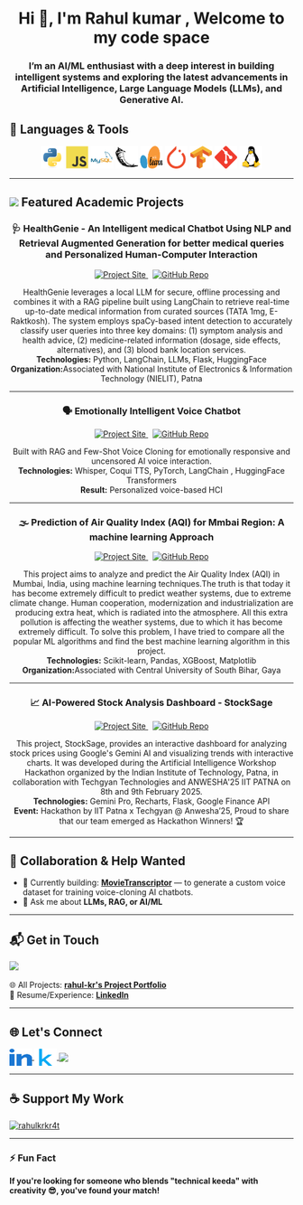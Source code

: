 
<h1 align="center">Hi 👋, I'm Rahul kumar , Welcome to my code space </h1>
<h3 align="center">I’m an AI/ML enthusiast with a deep interest in building intelligent systems and exploring the latest advancements in Artificial Intelligence, Large Language Models (LLMs), and Generative AI.</h3>

## 🔧 Languages & Tools

<p align="center">
  <img src="https://raw.githubusercontent.com/teamedwardforever/Readme-Generator/main/svg/Skills/Languages/python-original.svg" alt="Python" width="40" height="40"/>
  <img src="https://raw.githubusercontent.com/devicons/devicon/master/icons/javascript/javascript-original.svg" alt="JavaScript" width="40" height="40"/>
  <img src="https://raw.githubusercontent.com/teamedwardforever/Readme-Generator/main/svg/Skills/Database/mysql-original-wordmark.svg" alt="MySQL" width="40" height="40"/>
  <img src="https://raw.githubusercontent.com/teamedwardforever/Readme-Generator/main/svg/Skills/Framework/pocoo_flask-icon.svg" alt="Flask" width="40" height="40"/>
  <img src="https://raw.githubusercontent.com/teamedwardforever/Readme-Generator/main/svg/Skills/ML/Scikit_learn_logo_small.svg" alt="Scikit-learn" width="40" height="40"/>
  <img src="https://raw.githubusercontent.com/teamedwardforever/Readme-Generator/main/svg/Skills/ML/pytorch-icon.svg" alt="PyTorch" width="40" height="40"/>
  <img src="https://raw.githubusercontent.com/teamedwardforever/Readme-Generator/main/svg/Skills/ML/tensorflow-icon.svg" alt="TensorFlow" width="40" height="40"/>
  <img src="https://raw.githubusercontent.com/teamedwardforever/Readme-Generator/main/svg/Skills/Other/git-scm-icon.svg" alt="Git" width="40" height="40"/>
  <img src="https://raw.githubusercontent.com/teamedwardforever/Readme-Generator/main/svg/Skills/Other/linux-original.svg" alt="Linux" width="40" height="40"/>
</p>

---

<h2 align="left">
  <img src="https://media.giphy.com/media/j2pOGeGYKe2xCCKwfi/giphy.gif" width="25" />
  Featured Academic Projects
</h2>

<!-- Project 1 -->
<div align="center">
  <h3>🩺 HealthGenie - An Intelligent medical Chatbot Using NLP and Retrieval Augmented Generation for better medical queries and Personalized Human-Computer Interaction</h3>
  <a href="https://sites.google.com/view/rahul-kr/projects/a-multimodel-heathcare-chatbot" target="_blank">
    <img src="https://img.shields.io/badge/View_Project-Site-blue?style=for-the-badge&logo=google" alt="Project Site">
  </a>
  &nbsp;
  <a href="https://github.com/rahulkr43/A-Multimodel-Healthcare-Chatbot-Healthgenie" target="_blank">
    <img src="https://img.shields.io/badge/Source_Code-GitHub-black?style=for-the-badge&logo=github" alt="GitHub Repo">
  </a>
  <p>HealthGenie leverages a local LLM for secure, offline processing and combines it with 
a RAG pipeline built using LangChain to retrieve real-time up-to-date medical information from curated sources (TATA 1mg, E-Raktkosh). The system employs spaCy-based intent detection to accurately classify user queries into three key domains: (1) symptom analysis and health advice, (2) medicine-related information (dosage, side effects, alternatives), and (3) blood bank location services.<br>
    <b>Technologies:</b> Python, LangChain, LLMs, Flask, HuggingFace<br>
    <b>Organization:</b>Associated with National Institute of Electronics & Information Technology (NIELIT), Patna
  </p>
</div>

---

<!-- Project 2 -->
<div align="center">
  <h3>🗣️ Emotionally Intelligent Voice Chatbot</h3>
  <a href="https://sites.google.com/view/rahul-kr/projects/emo-ai-voice-chatbot" target="_blank">
    <img src="https://img.shields.io/badge/View_Project-Site-blue?style=for-the-badge&logo=google" alt="Project Site">
  </a>
  &nbsp;
  <a href="https://github.com/rahulkr43/An-emotionally-intelligent-voice-chatbot" target="_blank">
    <img src="https://img.shields.io/badge/Source_Code-GitHub-black?style=for-the-badge&logo=github" alt="GitHub Repo">
  </a>
  <p>
    Built with RAG and Few-Shot Voice Cloning for emotionally responsive and uncensored AI voice interaction.<br>
    <b>Technologies:</b> Whisper, Coqui TTS, PyTorch, LangChain , HuggingFace Transformers<br>
    <b>Result:</b> Personalized voice-based HCI
  </p>
</div>

---

<!-- Project 3 -->
<div align="center">
  <h3>🌫️ Prediction of Air Quality Index (AQI) for Mmbai Region: A machine learning Approach</h3>
  <a href="https://sites.google.com/view/rahul-kr/projects/aqi-prediction-using-ml" target="_blank">
    <img src="https://img.shields.io/badge/View_Project-Site-blue?style=for-the-badge&logo=google" alt="Project Site">
  </a>
  &nbsp;
  <a href="https://github.com/rahulkr43/Prediction-of-Air-Quality-Index-AQI-for-Mumbai-Region" target="_blank">
    <img src="https://img.shields.io/badge/Source_Code-GitHub-black?style=for-the-badge&logo=github" alt="GitHub Repo">
  </a>
  <p>This project aims to analyze and predict the Air Quality Index (AQI) in Mumbai, India, using machine learning techniques.The truth is that today it has become extremely difficult to predict weather systems, due to extreme climate change. Human cooperation, modernization and industrialization are producing extra heat, which is radiated into the atmosphere. All this extra pollution is affecting the weather systems, due to which it has become extremely difficult. To solve this problem, I have tried to compare all the popular ML algorithms and find the best machine learning algorithm in this project.
    <br>
    <b>Technologies:</b> Scikit-learn, Pandas, XGBoost, Matplotlib<br>
    <b>Organization:</b>Associated with Central University of South Bihar, Gaya
  </p>
</div>

---

<!-- Project 4 -->
<div align="center">
  <h3>📈  AI-Powered Stock Analysis Dashboard - StockSage</h3>
  <a href="https://sites.google.com/view/rahul-kr/projects/stocksage" target="_blank">
    <img src="https://img.shields.io/badge/View_Project-Site-blue?style=for-the-badge&logo=google" alt="Project Site">
  </a>
  &nbsp;
  <a href="https://github.com/rahulkr43/StockSage-" target="_blank">
    <img src="https://img.shields.io/badge/Source_Code-GitHub-black?style=for-the-badge&logo=github" alt="GitHub Repo">
  </a>
  <p>This project, StockSage, provides an interactive dashboard for analyzing stock prices using Google's Gemini AI and visualizing trends with interactive charts. It was developed during the Artificial Intelligence Workshop Hackathon organized by the Indian Institute of Technology, Patna, in collaboration with Techgyan Technologies and ANWESHA'25 IIT PATNA on 8th and 9th February 2025.<br>
    <b>Technologies:</b> Gemini Pro, Recharts, Flask, Google Finance API<br>
    <b>Event:</b> Hackathon by IIT Patna x Techgyan @ Anwesha’25, Proud to share that our team emerged as Hackathon Winners! 🏆
  </p>
</div>

---

## 🤝 Collaboration & Help Wanted
- 🤖 Currently building: [**MovieTranscriptor**](https://sites.google.com/view/rahul-kr/projects/movietranscriptor) — to generate a custom voice dataset for training voice-cloning AI chatbots.
- 🧠 Ask me about **LLMs, RAG, or AI/ML**

---

## 📬 Get in Touch

<a href="mailto:rahulkr.kr43@gmail.com">
  <img src="https://img.shields.io/badge/-Gmail-%23333?style=for-the-badge&logo=gmail&logoColor=white" />
</a>
<br/>

🌐 All Projects: [**rahul-kr's Project Portfolio**](https://sites.google.com/view/rahul-kr/home)  
📄 Resume/Experience: [**LinkedIn**](https://www.linkedin.com/in/rahulkumahato/)

---

## 🌐 Let's Connect

<p align="left">
  <a href="https://linkedin.com/in/rahulkumahato" target="blank">
    <img align="center" src="https://raw.githubusercontent.com/teamedwardforever/Readme-Generator/main/svg/Social/linked-in-alt.svg" alt="rahulkumahato" height="30" width="40" />
  </a>
  <a href="https://kaggle.com/rehankr" target="blank">
    <img align="center" src="https://raw.githubusercontent.com/teamedwardforever/Readme-Generator/main/svg/Social/kaggle.svg" alt="rehankr" height="30" width="40" />
  </a>
  <a href="https://github.com/rahulkr43" target="blank">
    <img align="center" src="https://img.shields.io/badge/GitHub-100000?style=for-the-badge&logo=github&logoColor=white" height="30"/>
  </a>
</p>

---

## ☕ Support My Work

<a href="https://www.buymeacoffee.com/rahulkrkr4t">
  <img src="https://cdn.buymeacoffee.com/buttons/v2/default-yellow.png" height="50" width="210" alt="rahulkrkr4t" />
</a>

---

### ⚡ Fun Fact
**If you're looking for someone who blends "technical keeda" with creativity 😎, you've found your match!**
